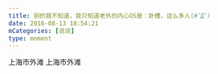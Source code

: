 ```yaml
---
title: 别的我不知道，我只知道老外的内心OS是：卧槽，这么多人(#ﾟДﾟ)
date: 2016-08-13 18:54:21
mCategories: [说说]
type: moment
---
```


<div id="pics-20160813185421"></div>

<script src="/lib/moment/pics.js"></script>
<script>
var data = [
    {"link": "2016-08-13_000006.jpeg", "type": "shuoshuo"},
    {"link": "2016-08-13_000008.jpeg", "type": "shuoshuo"},
    {"link": "2016-08-13_000009.jpeg", "type": "shuoshuo"},
    {"link": "2016-08-13_000010.jpeg", "type": "shuoshuo"}
];
picsRender(data, "pics-20160813185421");
</script>

上海市外滩
上海市外滩
